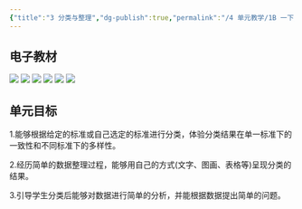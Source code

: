 ```yaml
---
{"title":"3 分类与整理","dg-publish":true,"permalink":"/4 单元教学/1B 一下/3 分类与整理/","dgPassFrontmatter":true,"noteIcon":""}
---
```



## 电子教材

<p class="grid-4">
	<img loading="lazy" decoding="async" src="https://book.pep.com.cn/1221001102121/files/mobile/33.jpg">
	<img loading="lazy" decoding="async" src="https://book.pep.com.cn/1221001102121/files/mobile/34.jpg">
	<img loading="lazy" decoding="async" src="https://book.pep.com.cn/1221001102121/files/mobile/35.jpg">
	<img loading="lazy" decoding="async" src="https://book.pep.com.cn/1221001102121/files/mobile/36.jpg">
	<img loading="lazy" decoding="async" src="https://book.pep.com.cn/1221001102121/files/mobile/37.jpg">
	<img loading="lazy" decoding="async" src="https://book.pep.com.cn/1221001102121/files/mobile/38.jpg">
</p>

## 单元目标

1.能够根据给定的标准或自己选定的标准进行分类，体验分类结果在单一标准下的一致性和不同标准下的多样性。

2.经历简单的数据整理过程，能够用自己的方式(文字、图画、表格等)呈现分类的结果。

3.引导学生分类后能够对数据进行简单的分析，并能根据数据提出简单的问题。
